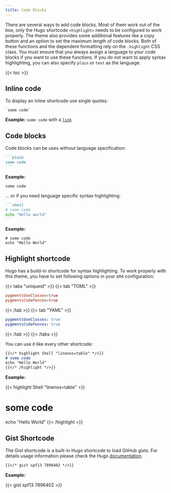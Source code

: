 ```yaml
---
title: Code Blocks
---
```


There are several ways to add code blocks. Most of them work out of the box, only the Hugo shortcode `<highlight>` needs to be configured to work properly. The theme also provides some additional features like a copy button and an option to set the maximum length of code blocks. Both of these functions and the dependent formatting rely on the `.highlight` CSS class. You must ensure that you always assign a language to your code blocks if you want to use these functions. If you do not want to apply syntax highlighting, you can also specify `plain` or `text` as the language.

{{< toc >}}

## Inline code

To display an inline shortcode use single quotes:

```plain
`some code`
```

**Example:** `some code` with a [`link`](#)

## Code blocks

Code blocks can be uses without language specification:

````markdown
```plain
some code
```
````

**Example:**

```plain
some code
```

... or if you need language specific syntax highlighting:

````markdown
```shell
# some code
echo "Hello world"
```
````

**Example:**

```shell
# some code
echo "Hello World"
```

## Highlight shortcode

Hugo has a build-in shortcode for syntax highlighting. To work properly with this theme, you have to set following options in your site configuration:

{{< tabs "uniqueid" >}}
{{< tab "TOML" >}}

```toml
pygmentsUseClasses=true
pygmentsCodeFences=true
```

{{< /tab >}}
{{< tab "YAML" >}}

```yaml
pygmentsUseClasses: true
pygmentsCodeFences: true
```

{{< /tab >}}
{{< /tabs >}}

You can use it like every other shortcode:

<!-- prettier-ignore -->
```markdown
{{</* highlight Shell "linenos=table" */>}}
# some code
echo "Hello World"
{{</* /highlight */>}}
```

**Example:**

<!-- prettier-ignore-start -->
<!-- markdownlint-capture -->
<!-- markdownlint-disable -->
{{< highlight Shell "linenos=table" >}}
# some code
echo "Hello World"
{{< /highlight >}}
<!-- markdownlint-restore -->
<!-- prettier-ignore-end-->

## Gist Shortcode

The Gist shortcode is a built-in Hugo shortcode to load GitHub gists. For details usage information please check the Hugo [documentation](https://gohugo.io/content-management/shortcodes/#gist).

<!-- prettier-ignore -->
```markdown
{{</* gist spf13 7896402 */>}}
```

**Example:**

{{< gist spf13 7896402 >}}
